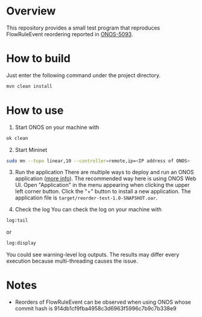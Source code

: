 # Overview
This repository provides a small test program that reproduces FlowRuleEvent reordering
reported in [ONOS-5093](https://jira.onosproject.org/browse/ONOS-5093).

# How to build
Just enter the following command under the project directory.

```bash
mvn clean install
```

# How to use
1. Start ONOS on your machine with
```bash
ok clean
```

2. Start Mininet
```bash
sudo mn --topo linear,10 --controller=remote,ip=<IP address of ONOS>
```

3. Run the application
There are multiple ways to deploy and run an ONOS application
([more info](https://wiki.onosproject.org/display/ONOS/Creating+and+deploying+an+ONOS+application)).
The recommended way here is using ONOS Web UI. Open "Application" in the menu appearing when
clicking the upper left corner button. Click the "+" button to install a new application.
The application file is `target/reorder-test-1.0-SNAPSHOT.oar`.

4. Check the log
You can check the log on your machine with
```bash
log:tail
```
or
```bash
log:display
```
You could see warning-level log outputs. The results may differ every execution because
multi-threading causes the issue.

# Notes
- Reorders of FlowRuleEvent can be observed when using ONOS whose commit hash is
914db1cf9fba4958c3d6963f5996c7b9c7b338e9